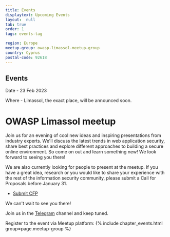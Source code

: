 ```yaml
---
title: Events
displaytext: Upcoming Events
layout:  null
tab: true
order: 1
tags: events-tag

region: Europe
meetup-group: owasp-limassol-meetup-group
country: Cyprus
postal-code: 92618
---
```


## Events ##

Date - 23 Feb 2023

Where - Limassol, the exact place, will be announced soon.

# OWASP Limassol meetup #

Join us for an evening of cool new ideas and inspiring presentations from industry experts. We'll discuss the latest trends in web application security, share best practices and explore different approaches to building a secure online environment. So come on out and learn something new! We look forward to seeing you there!

We are also currently looking for people to present at the meetup. If you have a great idea, research or you would like to share your experience with the rest of the information security community, please submit a Call for Proposals before January 31.

* [Submit CFP](https://forms.gle/HSweZ7JtWwwe2FjaA)

We can't wait to see you there!

Join us in the [Telegram](https://t.me/+W1hEPzn4BOcwMTNi) channel and keep tuned.


Register to the event via Meetup platform:
{% include chapter_events.html group=page.meetup-group %}
